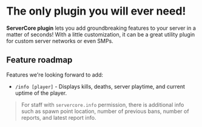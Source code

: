 # The only plugin you will ever need!

**ServerCore plugin** lets you add groundbreaking features to your server in a matter of seconds! With a little customization, it can be a great utility plugin for custom server networks or even SMPs.

## Feature roadmap

Features we're looking forward to add:

- `/info [player]` - Displays kills, deaths, server playtime, and current uptime of the player. 
> For staff with `servercore.info` permission, there is additional info such as spawn point location, number of previous bans, number of reports, and latest report info. 
